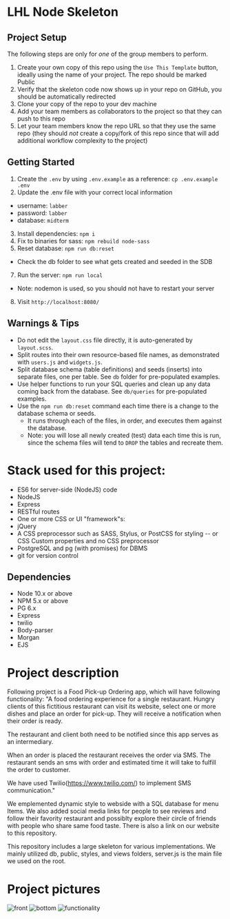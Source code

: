 LHL Node Skeleton
=========

## Project Setup

The following steps are only for _one_ of the group members to perform.

1. Create your own copy of this repo using the `Use This Template` button, ideally using the name of your project. The repo should be marked Public
2. Verify that the skeleton code now shows up in your repo on GitHub, you should be automatically redirected
3. Clone your copy of the repo to your dev machine
4. Add your team members as collaborators to the project so that they can push to this repo
5. Let your team members know the repo URL so that they use the same repo (they should _not_ create a copy/fork of this repo since that will add additional workflow complexity to the project)


## Getting Started

1. Create the `.env` by using `.env.example` as a reference: `cp .env.example .env`
2. Update the .env file with your correct local information 
  - username: `labber` 
  - password: `labber` 
  - database: `midterm`
3. Install dependencies: `npm i`
4. Fix to binaries for sass: `npm rebuild node-sass`
5. Reset database: `npm run db:reset`
  - Check the db folder to see what gets created and seeded in the SDB
7. Run the server: `npm run local`
  - Note: nodemon is used, so you should not have to restart your server
8. Visit `http://localhost:8080/`

## Warnings & Tips

- Do not edit the `layout.css` file directly, it is auto-generated by `layout.scss`.
- Split routes into their own resource-based file names, as demonstrated with `users.js` and `widgets.js`.
- Split database schema (table definitions) and seeds (inserts) into separate files, one per table. See `db` folder for pre-populated examples. 
- Use helper functions to run your SQL queries and clean up any data coming back from the database. See `db/queries` for pre-populated examples.
- Use the `npm run db:reset` command each time there is a change to the database schema or seeds. 
  - It runs through each of the files, in order, and executes them against the database. 
  - Note: you will lose all newly created (test) data each time this is run, since the schema files will tend to `DROP` the tables and recreate them.


# Stack used for this project:
* ES6 for server-side (NodeJS) code
* NodeJS
* Express
* RESTful routes
* One or more CSS or UI "framework"s:
* jQuery
* A CSS preprocessor such as SASS, Stylus, or PostCSS for styling -- or CSS Custom properties and no CSS preprocessor
* PostgreSQL and pg (with promises) for DBMS
* git for version control



## Dependencies

- Node 10.x or above
- NPM 5.x or above
- PG 6.x
- Express
- twilio
- Body-parser
- Morgan
- EJS

# Project description

Following project is a Food Pick-up Ordering app, which will have following functionality:
"A food ordering experience for a single restaurant. Hungry clients of this fictitious restaurant can visit its website, select one or more dishes and place an order for pick-up. They will receive a notification when their order is ready.

The restaurant and client both need to be notified since this app serves as an intermediary.

When an order is placed the restaurant receives the order via SMS. The restaurant sends an sms with order and estimated time it will take to fulfill the order to customer.

We have used Twilio(https://www.twilio.com/) to implement SMS communication."

We emplemented dynamic style to webside with a SQL database for menu Items. We also added social media links for people to see reviews and follow their favority restaurant and possiblty explore their circle of friends with people who share same food taste. There is also a link on our website to this repository.

This repository includes a large skeleton for various implementations. We mainly utilized db, public, styles, and views folders, server.js is the main file we used on the root. 

# Project pictures
![front](https://user-images.githubusercontent.com/95922075/219702165-14d3a9c7-84c5-46e3-9e17-bdb6ea8a2f51.jpg)
![bottom](https://user-images.githubusercontent.com/95922075/219702168-bdfc7026-a3dc-4f54-b3f9-16b4da5afa26.jpg)
![functionality](https://user-images.githubusercontent.com/95922075/219702170-1eb75a33-0702-40ca-8609-a17a0db002e3.jpg)




